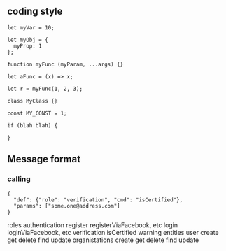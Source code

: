 ## coding style

```
let myVar = 10;

let myObj = {
  myProp: 1
};

function myFunc (myParam, ...args) {}

let aFunc = (x) => x;

let r = myFunc(1, 2, 3);

class MyClass {}

const MY_CONST = 1;

if (blah blah) {

}
```


## Message format

### calling

```
{
  "def": {"role": "verification", "cmd": "isCertified"},
  "params": ["some.one@address.com"]
}
```

roles
  authentication
    register
    registerViaFacebook, etc
    login
    loginViaFacebook, etc
  verification
    isCertified
  warning
entities
  user
    create
    get
    delete
    find
    update
  organistations
    create
    get
    delete
    find
    update
